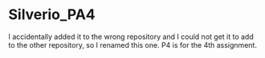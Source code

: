 # Silverio_PA4

I accidentally added it to the wrong repository and I could not get it to add to the other repository, so I renamed this one. 
P4 is for the 4th assignment.
